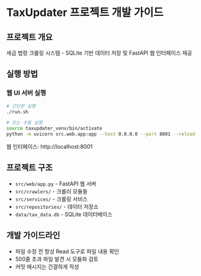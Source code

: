 # TaxUpdater 프로젝트 개발 가이드

## 프로젝트 개요
세금 법령 크롤링 시스템 - SQLite 기반 데이터 저장 및 FastAPI 웹 인터페이스 제공

## 실행 방법

### 웹 UI 서버 실행
```bash
# 간단한 실행
./run.sh

# 또는 수동 실행
source taxupdater_venv/bin/activate
python -m uvicorn src.web.app:app --host 0.0.0.0 --port 8001 --reload
```

웹 인터페이스: http://localhost:8001

## 프로젝트 구조
- `src/web/app.py` - FastAPI 웹 서버
- `src/crawlers/` - 크롤러 모듈들
- `src/services/` - 크롤링 서비스
- `src/repositories/` - 데이터 저장소
- `data/tax_data.db` - SQLite 데이터베이스

## 개발 가이드라인
- 파일 수정 전 항상 Read 도구로 파일 내용 확인
- 500줄 초과 파일 발견 시 모듈화 검토
- 커밋 메시지는 간결하게 작성